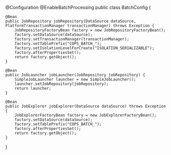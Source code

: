 @Configuration
@EnableBatchProcessing
public class BatchConfig {

    @Bean
    public JobRepository jobRepository(DataSource dataSource, PlatformTransactionManager transactionManager) throws Exception {
        JobRepositoryFactoryBean factory = new JobRepositoryFactoryBean();
        factory.setDataSource(dataSource);
        factory.setTransactionManager(transactionManager);
        factory.setTablePrefix("COPS_BATCH_");
        factory.setIsolationLevelForCreate("ISOLATION_SERIALIZABLE");
        factory.afterPropertiesSet();
        return factory.getObject();
    }

    @Bean
    public JobLauncher jobLauncher(JobRepository jobRepository) {
        SimpleJobLauncher launcher = new SimpleJobLauncher();
        launcher.setJobRepository(jobRepository);
        return launcher;
    }

    @Bean
    public JobExplorer jobExplorer(DataSource dataSource) throws Exception {
        JobExplorerFactoryBean factory = new JobExplorerFactoryBean();
        factory.setDataSource(dataSource);
        factory.setTablePrefix("COPS_BATCH_");
        factory.afterPropertiesSet();
        return factory.getObject();
    }
}
